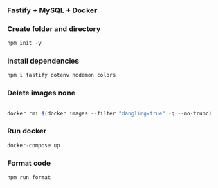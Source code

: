 ### Fastify + MySQL + Docker

### Create folder and directory

```js
npm init -y
```

### Install dependencies

```js
npm i fastify dotenv nodemon colors
```

### Delete images none

```js

docker rmi $(docker images --filter "dangling=true" -q --no-trunc)
```

### Run docker

```js
docker-compose up
```

### Format code

```js
npm run format
```
